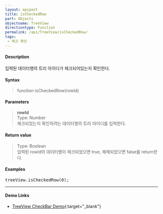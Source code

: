 ```yaml
---
layout: apipost
title: isCheckedRow
part: Objects
objectname: TreeView
directiontype: Function
permalink: /api/TreeView/isCheckedRow/
tags:
 - 체크 확인
---
```



#### Description

 입력된 데이터행의 트리 아이디가 체크되어있는지 확인한다.

#### Syntax

> function isCheckedRow(rowId)

#### Parameters

> **rowId**  
> Type: Number  
> 체크되었는지 확인하려는 데이터행의 트리 아이디를 입력한다.  

#### Return value

> Type: Boolean  
> 입력된 rowId의 데이터행이 체크되었으면 true, 해제되었으면 false를 return한다.  

#### Examples 

<pre class="prettyprint">
treeView.isCheckedRow(0);
</pre>

---

#### Demo Links

* [TreeView CheckBar Demo](http://demo.realgrid.com/Tree/TreeCheckBox){:target="_blank"}   
